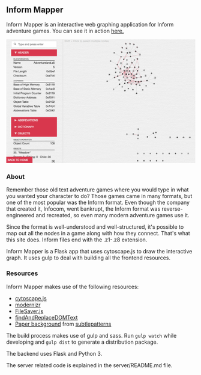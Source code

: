 ## Inform Mapper
Inform Mapper is an interactive web graphing application for Inform adventure games. You can see it in action [here.](http://informmapper.xyz)

![Site screenshot](/promos/promo.png?raw=true "Graph screen")

### About
Remember those old text adventure games where you would type in what you wanted your character to do? Those games came in many formats, but one of the most popular was the Inform format. Even though the company that created it, Infocom, went bankrupt, the Inform format was reverse-engineered and recreated, so even many modern adventure games use it. 
 
Since the format is well-understood and well-structured, it's possible to map out all the nodes in a game along with how they connect. That's what this site does. Inform files end with the .z1-.z8 extension.

Inform Mapper is a Flask app that uses cytoscape.js to draw the interactive graph. It uses gulp to deal with building all the frontend resources.

### Resources
Inform Mapper makes use of the following resources:
* [cytoscape.js](http://js.cytoscape.org/)
* [modernizr](https://modernizr.com/)
* [FileSaver.js](https://github.com/eligrey/FileSaver.js/)
* [findAndReplaceDOMText](https://github.com/padolsey/findAndReplaceDOMText)
* [Paper background](http://timeproduction.ru/) from [subtlepatterns](https://www.toptal.com/designers/subtlepatterns/)

The build process makes use of gulp and sass. Run `gulp watch` while developing and `gulp dist` to generate a distribution package.

The backend uses Flask and Python 3.

The server related code is explained in the server/README.md file.
